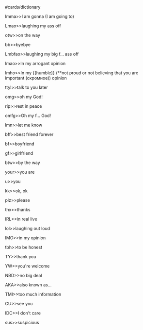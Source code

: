 #cards/dictionary 

Imma>>I am gonna (I am going to)

Lmao>>laughing my ass off <!--SR:!2024-03-03,55,310-->

otw>>on the way <!--SR:!2024-01-20,11,289-->

bb>>byebye

Lmbfao>>laughing my big f... ass off

Imao>>In my arrogant opinion

Imho>>In my {{humble}} (**not proud or not believing that you are important (скромное)) opinion <!--SR:!2024-01-10,16,294-->

ttyl>>talk to you later

omg>>oh my God!

rip>>rest in peace

omfg>>Oh my f... God!

lmn>>let me know

bff>>best friend forever

bf>>boyfriend <!--SR:!2024-01-26,17,307-->

gf>>girlfriend <!--SR:!2024-01-18,10,284-->

btw>>by the way

your>>you are

u>>you <!--SR:!2024-01-10,4,290-->

kk>>ok, ok <!--SR:!2024-01-10,9,282-->

plz>>please <!--SR:!2024-01-16,11,284-->

thx>>thanks <!--SR:!2024-01-11,10,282-->

IRL>>in real live

lol>>laughing out loud

IMO>>in my opinion

tbh>>to be honest

TY>>thank you

YW>>you're welcome <!--SR:!2024-02-03,29,274-->

NBD>>no big deal <!--SR:!2024-02-05,33,290-->

AKA>>also known as...

TMI>>too much information

CU>>see you

IDC>>I don't care

sus>>suspicious